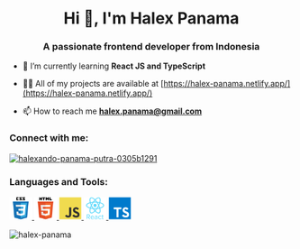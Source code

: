 <h1 align="center">Hi 👋, I'm Halex Panama</h1>
<h3 align="center">A passionate frontend developer from Indonesia</h3>

- 🌱 I’m currently learning **React JS and TypeScript**

- 👨‍💻 All of my projects are available at [https://halex-panama.netlify.app/](https://halex-panama.netlify.app/)

- 📫 How to reach me **halex.panama@gmail.com**

<h3 align="left">Connect with me:</h3>
<p align="left">
<a href="https://linkedin.com/in/halexando-panama-putra-0305b1291" target="blank"><img align="center" src="https://raw.githubusercontent.com/rahuldkjain/github-profile-readme-generator/master/src/images/icons/Social/linked-in-alt.svg" alt="halexando-panama-putra-0305b1291" height="30" width="40" /></a>
</p>

<h3 align="left">Languages and Tools:</h3>
<p align="left"> <a href="https://www.w3schools.com/css/" target="_blank" rel="noreferrer"> <img src="https://raw.githubusercontent.com/devicons/devicon/master/icons/css3/css3-original-wordmark.svg" alt="css3" width="40" height="40"/> </a> <a href="https://www.w3.org/html/" target="_blank" rel="noreferrer"> <img src="https://raw.githubusercontent.com/devicons/devicon/master/icons/html5/html5-original-wordmark.svg" alt="html5" width="40" height="40"/> </a> <a href="https://developer.mozilla.org/en-US/docs/Web/JavaScript" target="_blank" rel="noreferrer"> <img src="https://raw.githubusercontent.com/devicons/devicon/master/icons/javascript/javascript-original.svg" alt="javascript" width="40" height="40"/> </a> <a href="https://reactjs.org/" target="_blank" rel="noreferrer"> <img src="https://raw.githubusercontent.com/devicons/devicon/master/icons/react/react-original-wordmark.svg" alt="react" width="40" height="40"/> </a> <a href="https://www.typescriptlang.org/" target="_blank" rel="noreferrer"> <img src="https://raw.githubusercontent.com/devicons/devicon/master/icons/typescript/typescript-original.svg" alt="typescript" width="40" height="40"/> </a> </p>

<p><img align="center" src="https://github-readme-stats.vercel.app/api/top-langs?username=halex-panama&show_icons=true&locale=en&layout=compact" alt="halex-panama" /></p>
